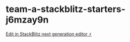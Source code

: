 # team-a-stackblitz-starters-j6mzay9n

[Edit in StackBlitz next generation editor ⚡️](https://stackblitz.com/~/github.com/koki-takishita/team-a-stackblitz-starters-j6mzay9n)
